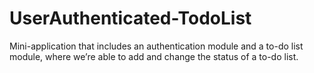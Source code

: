 # UserAuthenticated-TodoList
Mini-application that includes an authentication module and a to-do list module, where we’re able to add and change the status of a to-do list.